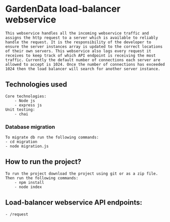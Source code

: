 # GardenData load-balancer webservice
    This webservice handles all the incoming webservice traffic and assigns the http request to a server which is available to reliably handle the request. It is the responsibility of the developer to ensure the server instances array is updated to the correct locations of their own servers. This webservice also logs every request it receives to keep track of which API endpoint is receiving the most traffic. Currently the default number of connections each server are allowed to accept is 1024. Once the number of connections has exceeded 1024 then the load balancer will search for another server instance.

## Technologies used
    Core technologies:
        - Node js
        - express js
    Unit testing:
        - chai

### Database migration
    To migrate db run the following commands:
    - cd migration
    - node migration.js

## How to run the project?
    To run the project download the project using git or as a zip file.  
    Then run the following commands:
        - npm install
        - node index

## Load-balancer webservice API endpoints:
    - /request
